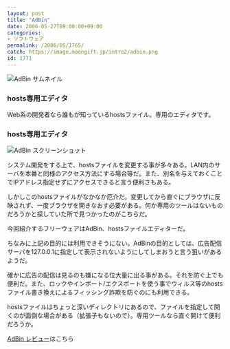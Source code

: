 ```yaml
---
layout: post
title: "AdBin"
date: 2006-05-27T09:00:00+09:00
categories:
- ソフトウェア
permalink: /2006/05/1765/
catch: https://image.moongift.jp/intro2/adbin.png
id: 1771
---
```

 ![AdBin サムネイル](https://image.moongift.jp/intro2/adbin.t.png "AdBin サムネイル")
  

### hosts専用エディタ
  
Web系の開発者なら誰もが知っているhostsファイル。専用のエディタです。  
<!--more-->  

### hosts専用エディタ
  

![AdBin スクリーンショット](https://image.moongift.jp/intro2/adbin.png "AdBin スクリーンショット")

  

システム開発をする上で、hostsファイルを変更する事が多々ある。LAN内のサーバを本番と同様のアクセス方法にする場合等だ。また、別名を与えておくことでIPアドレス指定せずにアクセスできると言う便利さもある。

  

しかしこのhostsファイルがなかなか厄介だ。変更してから直ぐにブラウザに反映されず、一度ブラウザを開きなおす必要がある。何か専用のツールはないものだろうかと探していた所で見つかったのがこちらだ。

  

今回紹介するフリーウェアはAdBin、hostsファイルエディターだ。

  

ちなみに上記の目的には利用できそうにない。AdBinの目的としては、広告配信サーバを127.0.0.1に指定して表示されないようにしてしまおうと言う狙いがあるようだ。

  

確かに広告の配信は見るのも嫌になる位大量に出る事がある。それを防ぐ上でも便利だ。また、ロックやインポート/エクスポートを使う事でウィルス等のhostsファイル書き換えによるフィッシング詐欺を防ぐのにも利用できる。

  

hostsファイルはちょっと深いディレクトリにあるので、ファイルを指定して開くのが面倒な場合がある（拡張子もないので）。専用ツールなら直ぐ開けて便利だろうか。

  

[AdBin レビュー](http://fw.moongift.jp/review/i-1771.html)はこちら

